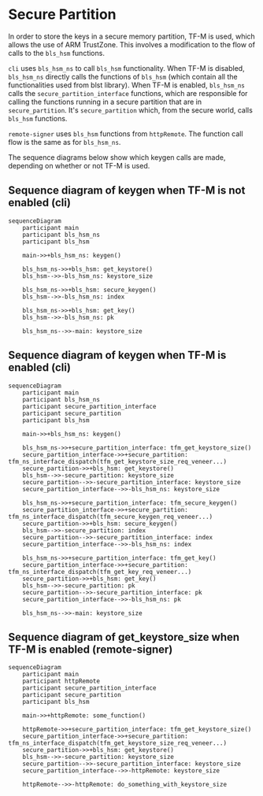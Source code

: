 # Secure Partition
In order to store the keys in a secure memory partition, TF-M is used, which allows the use of ARM TrustZone. This involves a modification to the flow of calls to the `bls_hsm` functions.

`cli` uses `bls_hsm_ns` to call `bls_hsm` functionality. When TF-M is disabled, `bls_hsm_ns` directly calls the functions of `bls_hsm` (which contain all the functionalities used from blst library). When TF-M is enabled, `bls_hsm_ns` calls the `secure_partition_interface` functions, which are responsible for calling the functions running in a secure partition that are in `secure_partition`. It's `secure_partition` which, from the secure world, calls `bls_hsm` functions.

`remote-signer` uses `bls_hsm` functions from `httpRemote`. The function call flow is the same as for `bls_hsm_ns`.

The sequence diagrams below show which keygen calls are made, depending on whether or not TF-M is used.

## Sequence diagram of keygen when TF-M is not enabled (cli)
```mermaid
sequenceDiagram
    participant main
    participant bls_hsm_ns
    participant bls_hsm
    
    main->>+bls_hsm_ns: keygen()
    
    bls_hsm_ns->>+bls_hsm: get_keystore()
    bls_hsm-->>-bls_hsm_ns: keystore_size
    
    bls_hsm_ns->>+bls_hsm: secure_keygen()
    bls_hsm-->>-bls_hsm_ns: index
    
    bls_hsm_ns->>+bls_hsm: get_key()
    bls_hsm-->>-bls_hsm_ns: pk
    
    bls_hsm_ns-->>-main: keystore_size
```

## Sequence diagram of keygen when TF-M is enabled (cli)
```mermaid
sequenceDiagram
    participant main
    participant bls_hsm_ns
    participant secure_partition_interface
    participant secure_partition
    participant bls_hsm
    
    main->>+bls_hsm_ns: keygen()
    
    bls_hsm_ns->>+secure_partition_interface: tfm_get_keystore_size()
    secure_partition_interface->>+secure_partition: tfm_ns_interface_dispatch(tfm_get_keystore_size_req_veneer...)
    secure_partition->>+bls_hsm: get_keystore()
    bls_hsm-->>-secure_partition: keystore_size
    secure_partition-->>-secure_partition_interface: keystore_size
    secure_partition_interface-->>-bls_hsm_ns: keystore_size
    
    bls_hsm_ns->>+secure_partition_interface: tfm_secure_keygen()
    secure_partition_interface->>+secure_partition: tfm_ns_interface_dispatch(tfm_secure_keygen_req_veneer...)
    secure_partition->>+bls_hsm: secure_keygen()
    bls_hsm-->>-secure_partition: index
    secure_partition-->>-secure_partition_interface: index
    secure_partition_interface-->>-bls_hsm_ns: index
    
    bls_hsm_ns->>+secure_partition_interface: tfm_get_key()
    secure_partition_interface->>+secure_partition: tfm_ns_interface_dispatch(tfm_get_key_req_veneer...)
    secure_partition->>+bls_hsm: get_key()
    bls_hsm-->>-secure_partition: pk
    secure_partition-->>-secure_partition_interface: pk
    secure_partition_interface-->>-bls_hsm_ns: pk
    
    bls_hsm_ns-->>-main: keystore_size
```

## Sequence diagram of get_keystore_size when TF-M is enabled (remote-signer)
```mermaid
sequenceDiagram
    participant main
    participant httpRemote
    participant secure_partition_interface
    participant secure_partition
    participant bls_hsm
    
    main->>+httpRemote: some_function()
    
    httpRemote->>+secure_partition_interface: tfm_get_keystore_size()
    secure_partition_interface->>+secure_partition: tfm_ns_interface_dispatch(tfm_get_keystore_size_req_veneer...)
    secure_partition->>+bls_hsm: get_keystore()
    bls_hsm-->>-secure_partition: keystore_size
    secure_partition-->>-secure_partition_interface: keystore_size
    secure_partition_interface-->>-httpRemote: keystore_size
    
    httpRemote-->>-httpRemote: do_something_with_keystore_size
```